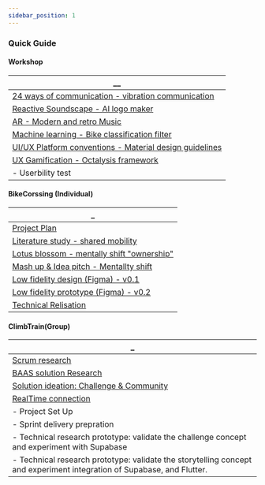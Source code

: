 ```yaml
---
sidebar_position: 1
---
```


### Quick Guide

#### Workshop

| **\_\_**                                                                                                                |
| ----------------------------------------------------------------------------------------------------------------------- |
| [<u>24 ways of communication - vibration communication</u>](./Individual/Realisations/24-Way-communication-Workshop.md) |
| [<u>Reactive Soundscape - AI logo maker</u>](./Individual/Realisations/AI-Reactive-Soundscape-Workshop.md)              |
| [<u>AR - Modern and retro Music</u>](./Individual/Realisations/AR-Workshop.md)                                          |
| [<u>Machine learning - Bike classification filter</u>](./Individual/Realisations/ML-MachineLearning-Workshop.md)        |
| [<u>UI/UX Platform conventions - Material design guidelines</u>](./Individual/Realisations/UI-Workshop.md)              |
| [<u>UX Gamification - Octalysis framework</u>](./Individual/Realisations/UX-Gamification-Workshop.md)                   |
| - Userbility test                                                                                                       |

#### BikeCorssing (Individual)

| **\_**                                                                                                        |
| ------------------------------------------------------------------------------------------------------------- |
| [<u>Project Plan</u>](./Individual/ProjectPlan.md)                                                            |
| [<u>Literature study - shared mobility</u>](./Individual/Research/1%20-%20Literature%20study%20-%201.md)      |
| [<u>Lotus blossom - mentally shift "ownership"</u>](./Individual/Research/1%20-%20Lotus%20blossom%20-%201.md) |
| [<u>Mash up & Idea pitch - Mentallty shift</u>](./Individual/Research/1%20-%20Mash%20up%20-%201.md)           |
| [<u>Low fidelity design (Figma) - v0.1</u>](./Individual/Research/1%20-%20Prototype%20-%201.md)               |
| [<u>Low fidelity prototype (Figma) - v0.2</u>](./Individual/Realisations/LF-Relisation.md)                    |
| [<u>Technical Relisation</u>](./Individual/Realisations/Tech-Relisation.md)                                   |

#### ClimbTrain(Group)

| **\_**                                                                                                                 |
| ---------------------------------------------------------------------------------------------------------------------- |
| [<u>Scrum research</u>](./Industry/Research/Agile.md)                                                                  |
| [<u>BAAS solution Research</u>](./Industry/Research/Backend.md)                                                        |
| [<u>Solution ideation: Challenge & Community</u>](./Industry/Research/Ideation-1.md)                                   |
| [<u>RealTime connection</u>](./Industry/Realisation/RealtimeConnection.md)                                             |
| - Project Set Up                                                                                                       |
| - Sprint delivery prepration                                                                                           |
| - Technical research prototype: validate the challenge concept and experiment with Supabase                            |
| - Technical research prototype: validate the storytelling concept and experiment integration of Supabase, and Flutter. |
